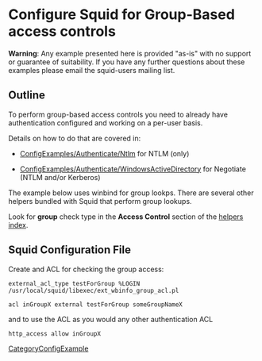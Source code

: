 # Configure Squid for Group-Based access controls

**Warning**: Any example presented here is provided "as-is" with no
support or guarantee of suitability. If you have any further questions
about these examples please email the squid-users mailing list.

## Outline

To perform group-based access controls you need to already have
authentication configured and working on a per-user basis.

Details on how to do that are covered in:

  - [ConfigExamples/Authenticate/Ntlm](https://wiki.squid-cache.org/action/show/ConfigExamples/Authenticate/Groups/ConfigExamples/Authenticate/Ntlm#)
    for NTLM (only)

  - [ConfigExamples/Authenticate/WindowsActiveDirectory](https://wiki.squid-cache.org/action/show/ConfigExamples/Authenticate/Groups/ConfigExamples/Authenticate/WindowsActiveDirectory#)
    for Negotiate (NTLM and/or Kerberos)

The example below uses winbind for group lookps. There are several other
helpers bundled with Squid that perform group lookups.

Look for **group** check type in the **Access Control** section of the
[helpers index](http://www.squid-cache.org/Doc/man/).

## Squid Configuration File

Create and ACL for checking the group access:

    external_acl_type testForGroup %LOGIN /usr/local/squid/libexec/ext_wbinfo_group_acl.pl
    
    acl inGroupX external testForGroup someGroupNameX

and to use the ACL as you would any other authentication ACL

    http_access allow inGroupX

[CategoryConfigExample](https://wiki.squid-cache.org/action/show/ConfigExamples/Authenticate/Groups/CategoryConfigExample#)
